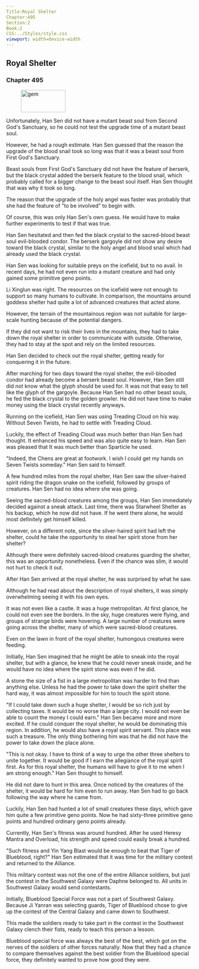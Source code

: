 ```yaml
---
Title:Royal Shelter 
Chapter:495 
Section:2 
Book:2 
CSS:../Styles/style.css 
viewport: width=device-width
---
```

  
## Royal Shelter
### Chapter 495
  
<figure>
	<img src="../Images/gem.gif" alt="gem" id="gem" width="120" height="60" />
</figure>
  

  
Unfortunately, Han Sen did not have a mutant beast soul from Second God's Sanctuary, so he could not test the upgrade time of a mutant beast soul.

However, he had a rough estimate. Han Sen guessed that the reason the upgrade of the blood snail took so long was that it was a beast soul from First God's Sanctuary.

Beast souls from First God's Sanctuary did not have the feature of berserk, but the black crystal added the berserk feature to the blood snail, which probably called for a bigger change to the beast soul itself. Han Sen thought that was why it took so long.

The reason that the upgrade of the holy angel was faster was probably that she had the feature of "to be involved" to begin with.

Of course, this was only Han Sen's own guess. He would have to make further experiments to test if that was true.

Han Sen hesitated and then fed the black crystal to the sacred-blood beast soul evil-blooded condor. The berserk gargoyle did not show any desire toward the black crystal, similar to the holy angel and blood snail which had already used the black crystal.

Han Sen was looking for suitable preys on the icefield, but to no avail. In recent days, he had not even run into a mutant creature and had only gained some primitive geno points.

Li Xinglun was right. The resources on the icefield were not enough to support so many humans to cultivate. In comparison, the mountains around goddess shelter had quite a lot of advanced creatures that acted alone.

However, the terrain of the mountainous region was not suitable for large-scale hunting because of the potential dangers.

If they did not want to risk their lives in the mountains, they had to take down the royal shelter in order to communicate with outside. Otherwise, they had to stay at the spot and rely on the limited resources.

Han Sen decided to check out the royal shelter, getting ready for conquering it in the future.

After marching for two days toward the royal shelter, the evil-blooded condor had already become a berserk beast soul. However, Han Sen still did not know what the glyph should be used for. It was not that easy to tell like the glyph of the gargoyle. Because Han Sen had no other beast souls, he fed the black crystal to the golden growler. He did not have time to make money using the black crystal recently anyways.

Running on the icefield, Han Sen was using Treading Cloud on his way. Without Seven Twists, he had to settle with Treading Cloud.

Luckily, the effect of Treading Cloud was much better than Han Sen had thought. It enhanced his speed and was also quite easy to learn. Han Sen was pleased that It was much better than Sparticle he used.

"Indeed, the Chens are great at footwork. I wish I could get my hands on Seven Twists someday." Han Sen said to himself.

A few hundred miles from the royal shelter, Han Sen saw the silver-haired spirit riding the dragon snake on the icefield, followed by groups of creatures. Han Sen had no idea where she was going.

Seeing the sacred-blood creatures among the groups, Han Sen immediately decided against a sneak attack. Last time, there was Starwheel Shelter as his backup, which he now did not have. If he went there alone, he would most definitely get himself killed.

However, on a different note, since the silver-haired spirit had left the shelter, could he take the opportunity to steal her spirit stone from her shelter?

Although there were definitely sacred-blood creatures guarding the shelter, this was an opportunity nonetheless. Even if the chance was slim, it would not hurt to check it out.

After Han Sen arrived at the royal shelter, he was surprised by what he saw.

Although he had read about the description of royal shelters, it was simply overwhelming seeing it with his own eyes.

It was not even like a castle. It was a huge metropolitan. At first glance, he could not even see the borders. In the sky, huge creatures were flying, and groups of strange birds were hovering. A large number of creatures were going across the shelter, many of which were sacred-blood creatures.

Even on the lawn in front of the royal shelter, humongous creatures were feeding.

Initially, Han Sen imagined that he might be able to sneak into the royal shelter, but with a glance, he knew that he could never sneak inside, and he would have no idea where the spirit stone was even if he did.

A stone the size of a fist in a large metropolitan was harder to find than anything else. Unless he had the power to take down the spirit shelter the hard way, it was almost impossible for him to touch the spirit stone.

"If I could take down such a huge shelter, I would be so rich just by collecting taxes. It would be no worse than a large city. I would not even be able to count the money I could earn." Han Sen became more and more excited. If he could conquer the royal shelter, he would be dominating this region. In addition, he would also have a royal spirit servant. This place was such a treasure. The only thing bothering him was that he did not have the power to take down the place alone.

"This is not okay. I have to think of a way to urge the other three shelters to unite together. It would be good if I earn the allegiance of the royal spirit first. As for this royal shelter, the humans will have to give it to me when I am strong enough." Han Sen thought to himself.

He did not dare to hunt in this area. Once noticed by the creatures of the shelter, it would be hard for him even to run away. Han Sen had to go back following the way where he came from.

Luckily, Han Sen had hunted a lot of small creatures these days, which gave him quite a few primitive geno points. Now he had sixty-three primitive geno points and hundred ordinary geno points already.

Currently, Han Sen's fitness was around hundred. After he used Heresy Mantra and Overload, his strength and speed could easily break a hundred.

"Such fitness and Yin Yang Blast would be enough to beat that Tiger of Blueblood, right?" Han Sen estimated that it was time for the military contest and returned to the Alliance.

This military contest was not the one of the entire Alliance soldiers, but just the contest in the Southwest Galaxy were Daphne belonged to. All units in Southwest Galaxy would send contestants.

Initially, Blueblood Special Force was not a part of Southwest Galaxy. Because Ji Yanran was selecting guards, Tiger of Blueblood chose to give up the contest of the Central Galaxy and came down to Southwest.

This made the soldiers ready to take part in the contest in the Southwest Galaxy clench their fists, ready to teach this person a lesson.

Blueblood special force was always the best of the best, which got on the nerves of the soldiers of other forces naturally. Now that they had a chance to compare themselves against the best soldier from the Blueblood special force, they definitely wanted to prove how good they were.